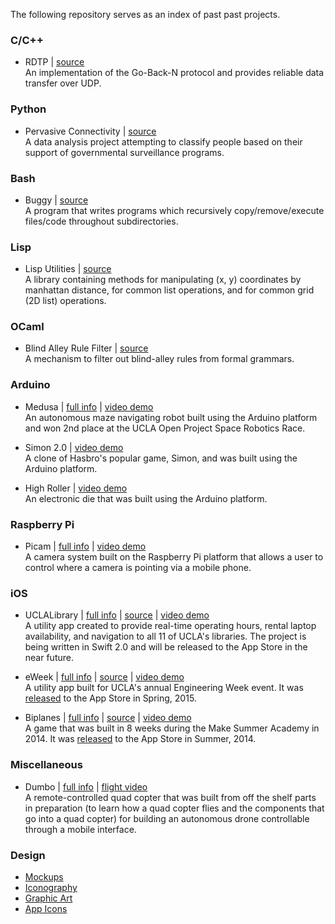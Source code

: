 The following repository serves as an index of past past projects.

### C/C++

* RDTP | [source](https://github.com/orcudy/rdtp)  
An implementation of the Go-Back-N protocol and provides reliable data transfer over UDP.  

### Python

* Pervasive Connectivity | [source](https://github.com/orcudy/pervasive-connectivity)  
A data analysis project attempting to classify people based on their support of governmental surveillance programs.  

### Bash

* Buggy | [source](https://github.com/orcudy/buggy)  
A program that writes programs which recursively copy/remove/execute files/code throughout subdirectories.   

### Lisp

* Lisp Utilities | [source](https://github.com/orcudy/lisp-utils)  
A library containing methods for manipulating (x, y) coordinates by manhattan distance, for common list operations, and for common grid (2D list) operations.

### OCaml

* Blind Alley Rule Filter | [source](https://github.com/orcudy/blind-alley-rules)  
A mechanism to filter out blind-alley rules from formal grammars.

### Arduino

* Medusa | [full info](https://github.com/orcudy/index/wiki/Medusa) | [video demo](http://bit.ly/demo-medusa )  
An autonomous maze navigating robot built using the Arduino platform and won 2nd place at the UCLA Open Project Space Robotics Race.

* Simon 2.0 | [video demo](https://www.youtube.com/watch?v=Y-aSRVm62rg)  
A clone of Hasbro's popular game, Simon, and was built using the Arduino platform. 

* High Roller | [video demo](https://www.youtube.com/watch?v=iAKFtmWaHXI)  
An electronic die that was built using the Arduino platform. 

### Raspberry Pi

* Picam | [full info](https://github.com/orcudy/index/wiki/Picam) | [video demo](https://vimeo.com/152344182)  
A camera system built on the Raspberry Pi platform that allows a user to control where a camera is pointing via a mobile phone.

### iOS

* UCLALibrary | [full info](https://github.com/orcudy/index/wiki/UCLALibrary) | [source](https://github.com/orcudy/UCLALibrary) | [video demo](https://vimeo.com/album/3693502/video/148405704)  
A utility app created to provide real-time operating hours, rental laptop availability, and navigation to all 11 of UCLA's libraries. The project is being written in Swift 2.0 and will be released to the App Store in the near future.

* eWeek | [full info](https://github.com/orcudy/index/wiki/eWeek) | [source](https://github.com/orcudy/archive/tree/master/ios/apps/eweek) | [video demo](https://vimeo.com/album/3693502/video/148404888)  
A utility app built for UCLA's annual Engineering Week event. It was [released](https://itunes.apple.com/WebObjects/MZStore.woa/wa/viewSoftware?id=981637936&mt=8) to the App Store in Spring, 2015.

* Biplanes | [full info](https://github.com/orcudy/index/wiki/Biplanes) | [source](https://github.com/orcudy/archive/tree/master/ios/apps/biplanes) | [video demo](https://vimeo.com/album/3693502/video/103840072)  
A game that was built in 8 weeks during the Make Summer Academy in 2014. It was [released](https://itunes.apple.com/us/app/biplanes!/id904104087?ls=1&mt=8!) to the App Store in Summer, 2014.

### Miscellaneous 

* Dumbo | [full info](https://github.com/orcudy/index/wiki/Dumbo) | [flight video](https://vimeo.com/album/3693518/video/147213131)  
A remote-controlled quad copter that was built from off the shelf parts in preparation (to learn how a quad copter flies and the components that go into a quad copter) for building an autonomous drone controllable through a mobile interface. 

### Design

* [Mockups](https://www.dropbox.com/sh/nkfh5o3f2jltaxe/AABA7swlYrjjWHk3-zzkAQj0a?dl=0)
* [Iconography](https://www.dropbox.com/sh/1cuskhqvdgnm4ii/AAAytV6w6f-TcHK7yl5kMsGta?dl=0)
* [Graphic Art](https://www.dropbox.com/sh/a5hqz2551zug8m6/AABjAUBn6bSt364ykVQ9tkFfa?dl=0)
* [App Icons](https://www.dropbox.com/sh/ysi8pzu05cvaomh/AAB5Ae7LMSAybaO7AbamNmo9a?dl=0)
